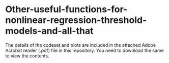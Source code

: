 # Other-useful-functions-for-nonlinear-regression-threshold-models-and-all-that

The details of the codeset and plots are included in the attached Adobe Acrobat reader (.pdf) file in this repository. 
You need to download the same to view the contents.
